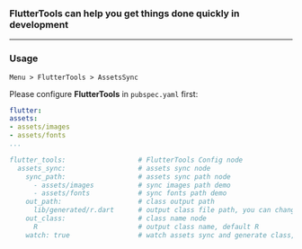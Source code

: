 ### FlutterTools can help you get things done quickly in development

 ---

### Usage
`Menu > FlutterTools > AssetsSync`

Please configure **FlutterTools** in `pubspec.yaml` first:

 ```yaml
 flutter:
 assets:
 - assets/images
 - assets/fonts
 ...

 flutter_tools:                  # FlutterTools Config node
   assets_sync:                  # assets sync node
     sync_path:                  # assets sync path node
       - assets/images           # sync images path demo
       - assets/fonts            # sync fonts path demo
     out_path:                   # class output path
       lib/generated/r.dart      # output class file path, you can change it, default lib/generated/r.dart
     out_class:                  # class name node
       R                         # output class name, default R
     watch: true                 # watch assets sync and generate class, default false
 ```